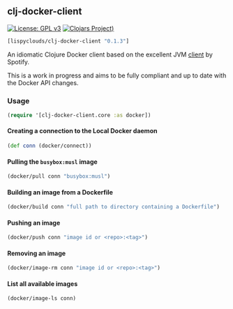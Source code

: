 ## clj-docker-client

[![License: GPL v3](https://img.shields.io/badge/license-GPL%20v3-blue.svg?style=for-the-badge)](http://www.gnu.org/licenses/gpl-3.0)
[![Clojars Project](https://img.shields.io/clojars/v/lispyclouds/clj-docker-client.svg?style=for-the-badge))](https://clojars.org/lispyclouds/clj-docker-client)

``` clojure
[lispyclouds/clj-docker-client "0.1.3"]
```

An idiomatic Clojure Docker client based on the excellent JVM [client](https://github.com/spotify/docker-client) by Spotify.

This is a work in progress and aims to be fully compliant and up to date with the Docker API changes. 

### Usage

```clojure
(require '[clj-docker-client.core :as docker])
```

#### Creating a connection to the Local Docker daemon
```clojure
(def conn (docker/connect))
```

#### Pulling the `busybox:musl` image
```clojure
(docker/pull conn "busybox:musl")
```

#### Building an image from a Dockerfile
```clojure
(docker/build conn "full path to directory containing a Dockerfile")
```

#### Pushing an image
```clojure
(docker/push conn "image id or <repo>:<tag>")
```

#### Removing an image
```clojure
(docker/image-rm conn "image id or <repo>:<tag>")
```

#### List all available images
```clojure
(docker/image-ls conn)
```
